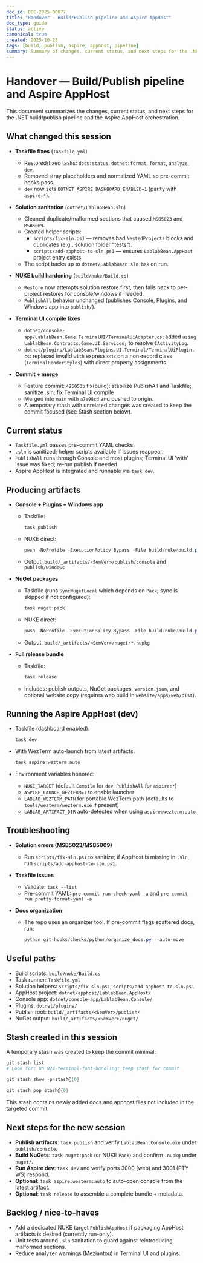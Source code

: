 ```yaml
---
doc_id: DOC-2025-00077
title: "Handover — Build/Publish pipeline and Aspire AppHost"
doc_type: guide
status: active
canonical: true
created: 2025-10-28
tags: [build, publish, aspire, apphost, pipeline]
summary: Summary of changes, current status, and next steps for the .NET build/publish pipeline and Aspire AppHost orchestration
---
```


# Handover — Build/Publish pipeline and Aspire AppHost

This document summarizes the changes, current status, and next steps for the .NET build/publish pipeline and the Aspire AppHost orchestration.

## What changed this session

- **Taskfile fixes** (`Taskfile.yml`)
  - Restored/fixed tasks: `docs:status`, `dotnet:format`, `format`, `analyze`, `dev`.
  - Removed stray placeholders and normalized YAML so pre-commit hooks pass.
  - `dev` now sets `DOTNET_ASPIRE_DASHBOARD_ENABLED=1` (parity with `aspire:*`).

- **Solution sanitation** (`dotnet/LablabBean.sln`)
  - Cleaned duplicate/malformed sections that caused `MSB5023` and `MSB5009`.
  - Created helper scripts:
    - `scripts/fix-sln.ps1` — removes bad `NestedProjects` blocks and duplicates (e.g., solution folder "tests").
    - `scripts/add-apphost-to-sln.ps1` — ensures `LablabBean.AppHost` project entry exists.
  - The script backs up to `dotnet/LablabBean.sln.bak` on run.

- **NUKE build hardening** (`build/nuke/Build.cs`)
  - `Restore` now attempts solution restore first, then falls back to per-project restores for console/windows if needed.
  - `PublishAll` behavior unchanged (publishes Console, Plugins, and Windows app into `publish/`).

- **Terminal UI compile fixes**
  - `dotnet/console-app/LablabBean.Game.TerminalUI/TerminalUiAdapter.cs`: added `using LablabBean.Contracts.Game.UI.Services;` to resolve `IActivityLog`.
  - `dotnet/plugins/LablabBean.Plugins.UI.Terminal/TerminalUiPlugin.cs`: replaced invalid `with` expressions on a non-record class (`TerminalRenderStyles`) with direct property assignments.

- **Commit + merge**
  - Feature commit: `426053b` fix(build): stabilize PublishAll and Taskfile; sanitize .sln; fix Terminal UI compile
  - Merged into `main` with `a7e98cd` and pushed to origin.
  - A temporary stash with unrelated changes was created to keep the commit focused (see Stash section below).

## Current status

- `Taskfile.yml` passes pre-commit YAML checks.
- `.sln` is sanitized; helper scripts available if issues reappear.
- `PublishAll` runs through Console and most plugins; Terminal UI 'with' issue was fixed; re-run publish if needed.
- Aspire AppHost is integrated and runnable via `task dev`.

## Producing artifacts

- **Console + Plugins + Windows app**
  - Taskfile:

    ```powershell
    task publish
    ```

  - NUKE direct:

    ```powershell
    pwsh -NoProfile -ExecutionPolicy Bypass -File build/nuke/build.ps1 --target PublishAll --configuration Debug
    ```

  - Output: `build/_artifacts/<SemVer>/publish/console` and `publish/windows`

- **NuGet packages**
  - Taskfile (runs `SyncNugetLocal` which depends on `Pack`; sync is skipped if not configured):

    ```powershell
    task nuget:pack
    ```

  - NUKE direct:

    ```powershell
    pwsh -NoProfile -ExecutionPolicy Bypass -File build/nuke/build.ps1 --target Pack --configuration Release
    ```

  - Output: `build/_artifacts/<SemVer>/nuget/*.nupkg`

- **Full release bundle**
  - Taskfile:

    ```powershell
    task release
    ```

  - Includes: publish outputs, NuGet packages, `version.json`, and optional website copy (requires web build in `website/apps/web/dist`).

## Running the Aspire AppHost (dev)

- Taskfile (dashboard enabled):

  ```powershell
  task dev
  ```

- With WezTerm auto-launch from latest artifacts:

  ```powershell
  task aspire:wezterm:auto
  ```

- Environment variables honored:
  - `NUKE_TARGET` (default `Compile` for `dev`, `PublishAll` for `aspire:*`)
  - `ASPIRE_LAUNCH_WEZTERM=1` to enable launcher
  - `LABLAB_WEZTERM_PATH` for portable WezTerm path (defaults to `tools/wezterm/wezterm.exe` if present)
  - `LABLAB_ARTIFACT_DIR` auto-detected when using `aspire:wezterm:auto`

## Troubleshooting

- **Solution errors (MSB5023/MSB5009)**
  - Run `scripts/fix-sln.ps1` to sanitize; if AppHost is missing in `.sln`, run `scripts/add-apphost-to-sln.ps1`.

- **Taskfile issues**
  - Validate: `task --list`
  - Pre-commit YAML: `pre-commit run check-yaml -a` and `pre-commit run pretty-format-yaml -a`

- **Docs organization**
  - The repo uses an organizer tool. If pre-commit flags scattered docs, run:

    ```powershell
    python git-hooks/checks/python/organize_docs.py --auto-move
    ```

## Useful paths

- Build scripts: `build/nuke/Build.cs`
- Task runner: `Taskfile.yml`
- Solution helpers: `scripts/fix-sln.ps1`, `scripts/add-apphost-to-sln.ps1`
- AppHost project: `dotnet/apphost/LablabBean.AppHost/`
- Console app: `dotnet/console-app/LablabBean.Console/`
- Plugins: `dotnet/plugins/`
- Publish root: `build/_artifacts/<SemVer>/publish/`
- NuGet output: `build/_artifacts/<SemVer>/nuget/`

## Stash created in this session

A temporary stash was created to keep the commit minimal:

```powershell
git stash list
# Look for: On 024-terminal-font-bundling: temp stash for commit

git stash show -p stash@{0}

git stash pop stash@{0}
```

This stash contains newly added docs and apphost files not included in the targeted commit.

## Next steps for the new session

- **Publish artifacts**: `task publish` and verify `LablabBean.Console.exe` under `publish/console`.
- **Build NuGets**: `task nuget:pack` (or NUKE `Pack`) and confirm `.nupkg` under `nuget/`.
- **Run Aspire dev**: `task dev` and verify ports 3000 (web) and 3001 (PTY WS) respond.
- **Optional**: `task aspire:wezterm:auto` to auto-open console from the latest artifact.
- **Optional**: `task release` to assemble a complete bundle + metadata.

## Backlog / nice-to-haves

- Add a dedicated NUKE target `PublishAppHost` if packaging AppHost artifacts is desired (currently run-only).
- Unit tests around `.sln` sanitation to guard against reintroducing malformed sections.
- Reduce analyzer warnings (Meziantou) in Terminal UI and plugins.
